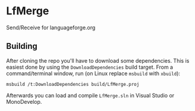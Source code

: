 # LfMerge
Send/Receive for languageforge.org

## Building

After cloning the repo you'll have to download some dependencies. This is easiest done by using the `DownloadDependencies` build target. From a command/terminal window, run (on Linux replace `msbuild` with `xbuild`):

    msbuild /t:DownloadDependencies build/LfMerge.proj

Afterwards you can load and compile `LfMerge.sln` in Visual Studio or MonoDevelop.
